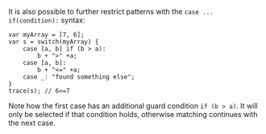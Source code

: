 It is also possible to further restrict patterns with the `case ... if(condition):` syntax:

```
var myArray = [7, 6];
var s = switch(myArray) {
	case [a, b] if (b > a):
		b + ">" +a;
	case [a, b]:
		b + "<=" +a;
	case _: "found something else";
}
trace(s); // 6<=7
```

Note how the first case has an additional guard condition `if (b > a)`. It will only be selected if that condition holds, otherwise matching continues with the next case.